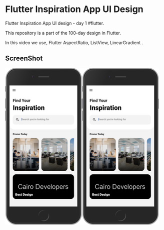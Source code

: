 # Flutter Inspiration App UI Design

Flutter Inspiration App UI design - day 1 #flutter.
<p>This repository is a part of the 100-day design in Flutter.</p>

<p>In this video we use, Flutter AspectRatio, ListView, LinearGradient .</p>



## ScreenShot

<img src="assets/screenshot/one.png" height="500em" /><img src="assets/screenshot/one.png" height="500em" />


